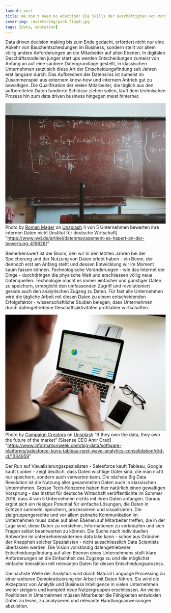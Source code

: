 ```yaml
---
layout: post
title: We don't need no eduction? Die Skills der Beschäftigten von morgen 
cover-img: /assets/img/pink floyd.jpg
tags: [data, education]
---
```


Data driven decision making bis zum Ende gedacht, erfordert nicht nur eine Abkehr von Bauchentscheidungen im Business, sondern stellt vor allem völlig andere Anforderungen an die Mitarbeiter auf allen Ebenen. In digitalen Geschäftsmodellen junger start ups werden Entscheidungen zumeist von Anfang an auf eine saubere Datengrundlage gestellt, in klassischen Unternehmen setzt sich diese Art der Entscheidungsfindung seit Jahren erst langsam durch. Das Aufbrechen der Datensilos ist zumeist im Zusammenspiel aus externem know-how und internem Antrieb gut zu bewältigen. Die Qualifikation der vielen Mitarbeiter, die täglich aus den aufbereiteten Daten fundierte Schlüsse ziehen sollen, läuft dem technischen Prozess hin zum data driven business hingegen meist hinterher. 

![Board](/assets/img/boards.jpg) <span>Photo by <a href="https://unsplash.com/@roman_lazygeek?utm_source=unsplash&amp;utm_medium=referral&amp;utm_content=creditCopyText">Roman Mager</a> on <a href="https://unsplash.com/s/photos/education-clone?utm_source=unsplash&amp;utm_medium=referral&amp;utm_content=creditCopyText">Unsplash</a></span>
4 von 5 Unternehmen bewerten ihre internen Daten nicht [Institut für deutsche Wirtschaft] "https://www.iwd.de/artikel/datenmanagement-es-hapert-an-der-bewertung-419626/"

Bemerkenswert ist der Boom, den wir In den letzten Jahren bei der Speicherung und der Nutzung von Daten erlebt haben - ein Boom, der dennoch erst am Anfang steht und dessen Entwicklung wir im Moment kaum fassen können. Technologische Veränderungen - wie das Internet der Dinge - durchdringen die physische Welt und erschliessen völlig neue Datenquellen. Technologie macht es immer einfacher und günstiger Daten zu speichern, ermöglicht den umfassenden Zugriff und revolutioniert gerade auch den analytischen Zugang zu Daten. Für fast alle Unternehmen wird die tägliche Arbeit mit diesen Daten zu einem entscheidenden Erfolgsfaktor - wissenschaftliche Studien belegen, dass Unternehmen durch datengetriebene Geschäftsaktivitäten profitabler wirtschaften.

![Success](/assets/img/successs.jpg) <span>Photo by <a href="https://unsplash.com/@campaign_creators?utm_source=unsplash&amp;utm_medium=referral&amp;utm_content=creditCopyText">Campaign Creators</a> on <a href="https://unsplash.com/s/photos/graph-chart?utm_source=unsplash&amp;utm_medium=referral&amp;utm_content=creditCopyText">Unsplash</a></span>
“If they own the data, they own the future of the market” [Sisense CEO Amir Orad] "https://www.informationweek.com/big-data/software-platforms/salesforce-buys-tableau-next-wave-analytics-consolidation/d/d-id/1334959"

Der Run auf Visualisierungsspezialisten - Salesforce kauft Tableau, Google kauft Looker - zeigt deutlich, dass Daten wichtige Güter sind, die man nicht nur speichern, sondern auch verwerten kann. Die nächste Big Data Revolution ist die Nutzung aller gesammelten Daten auch in klassischen Unternehmen. Grosse Tech-Konzerne haben hier natürlich einen gewaltigen Vorsprung - das Institut für deutsche Wirtschaft veröffentlichte im Sommer 2019, dass 4 von 5 Unternehmen nichts mit ihren Daten anfangen. Daraus ergibt sich ein riesiges Potential für einfache Lösungen, die Daten in Echtzeit sammeln, speichern, prozessieren und visualisieren. Die zielgruppengerechte und vor allem zeitnahe Kommunikation im Unternehmen muss dabei auf allen Ebenen auf Mitarbeiter treffen, die in der Lage sind, diese Daten zu verstehen, Informationen zu verknüpfen und sich Fragen selbst beantworten zu können. Die Suche nach individuellen Antworten im unternehmensinternen data lake kann - schon aus Gründen der Knappheit solcher Spezialisten - nicht ausschliesslich Data Scientists überlassen werden. Die Vision vollständig datengetriebener Entscheidungsfindung auf allen Ebenen eines Unternehmens stellt klare Anforderungen an die Einfachheit des Zugangs zu und die möglichst einfache Interaktion mit relevanten Daten für diesen Entscheidungsprozess. 

Die nächste Welle der Analytics wird durch Natural Language Processing zu einer weiteren Demokratisierung der Arbeit mit Daten führen. Sie wird die Akzeptanz von Analytik und Business Intelligence in vielen Unternehmen weiter steigern und komplett neue Nutzergruppen erschliessen. An vielen Positionen in Unternehmen müssen Mitarbeiter die Fähigkeiten entwicklen Daten zu lesen, zu analysieren und relevante Handlungsanweisungen abzuleiten.
